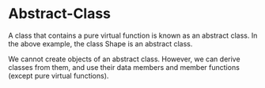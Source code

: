 # Abstract-Class

A class that contains a pure virtual function is known as an abstract class. 
In the above example, the class Shape is an abstract class.

We cannot create objects of an abstract class. However, we can derive classes from them, and use their data members and member functions (except pure virtual functions).
